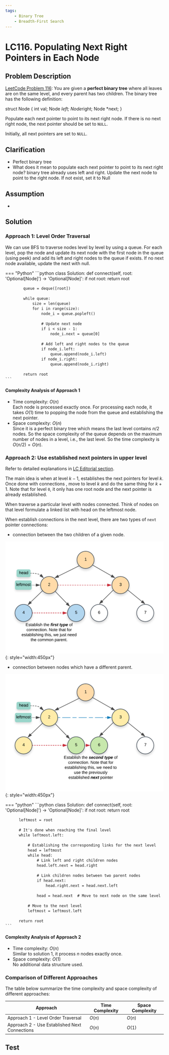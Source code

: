 ```yaml
---
tags:
    - Binary Tree
    - Breadth-First Search
---
```


# LC116. Populating Next Right Pointers in Each Node

## Problem Description

[LeetCode Problem 116](https://leetcode.com/problems/populating-next-right-pointers-in-each-node):
You are given a **perfect binary tree** where all leaves are on the same level, and
every parent has two children. The binary tree has the following definition:

struct Node {
  int val;
  Node *left;
  Node*right;
  Node *next;
}

Populate each next pointer to point to its next right node. If there is no next right
node, the next pointer should be set to `NULL`.

Initially, all next pointers are set to `NULL`.

## Clarification

- Perfect binary tree
- What does it mean to populate each next pointer to point to its next right node?
  binary tree already uses left and right. Update the next node to point to the right
  node. If not exist, set it to Null

## Assumption

-

## Solution

### Approach 1: Level Order Traversal

We can use BFS to traverse nodes level by level by using a queue. For each level, pop
the node and update its next node with the first node in the queue (using peek) and add
its left and right nodes to the queue if exists. If no next node available, update the next with null.

=== "Python"
    ```python
    class Solution:
        def connect(self, root: 'Optional[Node]') -> 'Optional[Node]':
            if not root:
                return root

            queue = deque([root])

            while queue:
                size = len(queue)
                for i in range(size):
                    node_i = queue.popleft()

                    # Update next node
                    if i < size - 1:
                        node_i.next = queue[0]

                    # Add left and right nodes to the queue
                    if node_i.left:
                        queue.append(node_i.left)
                    if node_i.right:
                        queue.append(node_i.right)

            return root
    ```

#### Complexity Analysis of Approach 1

- Time complexity: $O(n)$  
  Each node is processed exactly once. For processing each node, it takes $O(1)$ time to
  popping the node from the queue and establishing the next pointer.
- Space complexity: $O(n)$  
  Since it is a perfect binary tree which means the last level contains $n/2$ nodes. So
  the space complexity of the queue depends on the maximum number of nodes in a level,
  i.e., the last level. So the time complexity is $O(n/2) = O(n)$.

### Approach 2: Use established next pointers in upper level

Refer to detailed explanations in [LC Editorial section](https://leetcode.com/problems/populating-next-right-pointers-in-each-node/editorial/).

The main idea is when at level $k - 1$, establishes the next pointers for level $k$.
Once done with connections , move to level $k$ and do the same thing for $k + 1$. Note
that for level `0`, it only has one root node and the next pointer is already established.

When traverse a particular level with nodes connected. Think of nodes on that level
formulate a linked list with head on the leftmost node.

When establish connections in the next level, there are two types of `next` pointer connections:

- connection between the two children of a given node.

![connect children under the same node](assets/lc0116-connect-children-nodes-under-same-node.png){: style="width:450px"}

- connection between nodes which have a different parent.

![connect children under different nodes](assets/lc0116-connect-children-between-two-nodes.png){: style="width:450px"}

=== "python"
    ```python
    class Solution:
      def connect(self, root: 'Optional[Node]') -> 'Optional[Node]':
          if not root:
              return root

          leftmost = root

          # It's done when reaching the final level
          while leftmost.left:

              # Establishing the corresponding links for the next level
              head = leftmost
              while head:
                  # Link left and right children nodes
                  head.left.next = head.right

                  # Link children nodes between two parent nodes
                  if head.next:
                      head.right.next = head.next.left

                  head = head.next  # Move to next node on the same level

              # Move to the next level
              leftmost = leftmost.left

          return root
    ```

#### Complexity Analysis of Approach 2

- Time complexity: $O(n)$  
  Similar to solution 1, it process $n$ nodes exactly once.
- Space complexity: $O(1)$  
  No additional data structure used.

### Comparison of Different Approaches

The table below summarize the time complexity and space complexity of different approaches:

Approach    | Time Complexity   | Space Complexity |
------------| ---------------   | ---------------- |
Approach 1 - Level Order Traversal  |  $O(n)$           | $O(n)$ |
Approach 2 - Use Established Next Connections |  $O(n)$           | $O(1)$  |

## Test
